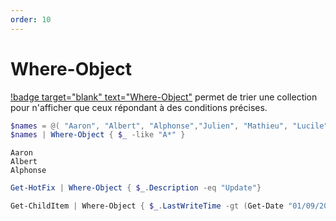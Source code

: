 ```yaml
---
order: 10
--- 
```


# Where-Object

[!badge target="blank" text="Where-Object"](https://learn.microsoft.com/fr-fr/powershell/module/microsoft.powershell.core/where-object?view=powershell-7.3) permet de trier une collection pour n'afficher que ceux répondant à des conditions précises.


```powershell
$names = @( "Aaron", "Albert", "Alphonse","Julien", "Mathieu", "Lucile", "Cédric", "Sébastien")
$names | Where-Object { $_ -like "A*" }
```

```text Output :icon-chevron-right: 
Aaron
Albert
Alphonse
```


```powershell
Get-HotFix | Where-Object { $_.Description -eq "Update"}
```

```powershell
Get-ChildItem | Where-Object { $_.LastWriteTime -gt (Get-Date "01/09/2023") }
```
